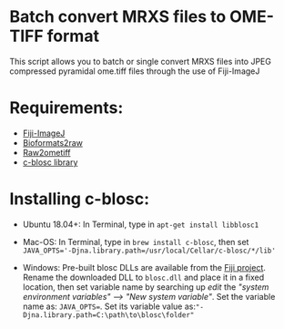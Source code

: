 Batch convert MRXS files to OME-TIFF format
===========================================
This script allows you to batch or single convert MRXS files into JPEG compressed pyramidal ome.tiff files through the use of Fiji-ImageJ

Requirements:
==================
* [Fiji-ImageJ](https://imagej.net/software/fiji/downloads)
* [Bioformats2raw](https://github.com/glencoesoftware/bioformats2raw)
* [Raw2ometiff](https://github.com/glencoesoftware/raw2ometiff)
* [c-blosc library](https://sites.imagej.net/N5/lib/win64/)

Installing c-blosc:
======
* Ubuntu 18.04+: In Terminal, type in `apt-get install libblosc1`

 

* Mac-OS: In Terminal, type in `brew install c-blosc`, then set `JAVA_OPTS='-Djna.library.path=/usr/local/Cellar/c-blosc/*/lib'`

 

* Windows: Pre-built blosc DLLs are available from the [Fiji project](https://sites.imagej.net/N5/lib/win64/). Rename the downloaded DLL to `blosc.dll` and place it in a fixed location, then set variable name by searching up _edit_ the _"system environment variables" --> "New system variable"_. Set the variable name as: `JAVA_OPTS=`. Set its variable value as:`"-Djna.library.path=C:\path\to\blosc\folder"`
